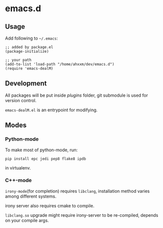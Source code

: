 # emacs.d

## Usage

Add following to `~/.emacs`:

```
;; added by package.el
(package-initialize)

;; your path
(add-to-list 'load-path "/home/ahxxm/dev/emacs.d")
(require 'emacs-dealM)
```

## Development

All packages will be put inside *plugins* folder, git submodule is used for version control.

`emacs-dealM.el` is an entrypoint for modifying.

## Modes

### Python-mode

To make most of python-mode, run:

```
pip install epc jedi pep8 flake8 ipdb
```

in virtualenv.

### C++-mode

`irony-mode`(for completion) requires `libclang`, installation method varies among different systems.

irony server also requires cmake to compile.

`libclang.so` upgrade might require irony-server to be re-compiled, depends on your compile args.
